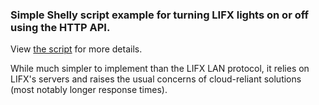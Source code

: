 ### Simple Shelly script example for turning LIFX lights on or off using the HTTP API.

View [the script](https://github.com/cLick1338/shelly-lifx-script/blob/main/simple-example.js) for more details.

While much simpler to implement than the LIFX LAN protocol, it relies on LIFX's servers and raises the usual concerns of cloud-reliant solutions (most notably longer response times).
